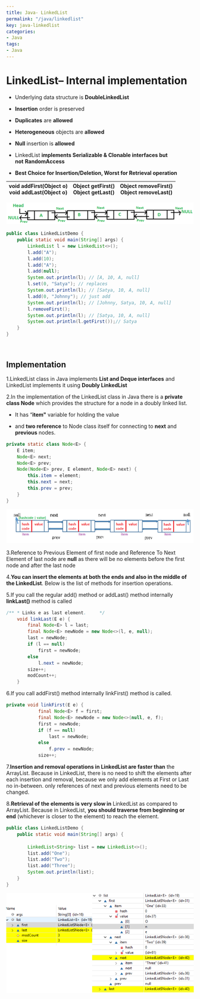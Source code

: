 ```yaml
---
title: Java- LinkedList
permalink: "/java/linkedlist"
key: java-linkedlist
categories:
- Java
tags:
- Java
---
```


LinkedList– Internal implementation
========================================

-   Underlying data structure is **DoubleLinkedList**

-   **Insertion** order is preserved

-   **Duplicates** are **allowed**

-   **Heterogeneous** objects are **allowed**

-   **Null** insertion is **allowed**

-   LinkedList **implements Serializable & Clonable interfaces but
    not** **RandomAccess**

-   **Best Choice for Insertion/Deletion, Worst for Retrieval operation**

| **void addFirst(Object o)** <br> **void addLast(Object o)**| **Object getFirst()** <br> **Object getLast()**| **Object removeFirst()**<br>**Object removeLast()** |
|-----------------------------|-----------------------|--------------------------|


![](media/b480eb5a91c79d73d329d83d08b3eaa0.png)
```java
public class LinkedListDemo {
    public static void main(String[] args) {
        LinkedList l = new LinkedList<>();
        l.add("A");
        l.add(10);
        l.add("A");
        l.add(null);
        System.out.println(l); // [A, 10, A, null]
        l.set(0, "Satya"); // replaces
        System.out.println(l); // [Satya, 10, A, null]
        l.add(0, "Johnny"); // just add
        System.out.println(l); // [Johnny, Satya, 10, A, null]
        l.removeFirst();
        System.out.println(l); // [Satya, 10, A, null]
        System.out.println(l.getFirst());// Satya
    }
}
```

<br>


## Implementation

1.LinkedList class in Java implements **List and Deque interfaces** and
LinkedList implements it using **Doubly LinkedList**

2.In the implementation of the LinkedList class in Java there is a **private
class Node** which provides the structure for a node in a doubly linked list.

-   It has “**item"** variable for holding the value

-   and **two reference** to Node class itself for connecting to **next** and
    **previous** nodes.

```java
private static class Node<E> {
    E item;
    Node<E> next;
    Node<E> prev;
    Node(Node<E> prev, E element, Node<E> next) {
        this.item = element;
        this.next = next;
        this.prev = prev;
    }
}
```


![](media/71294389e9137c5526d46149103d3918.png)

3.Reference to Previous Element of first node and Reference To Next Element of
last node are **null** as there will be no elements before the first node and
after the last node

4.**You can insert the elements at both the ends and also in the middle of the
LinkedList**. Below is the list of methods for insertion operations.

5.If you call the regular add() method or addLast() method internally
**linkLast()** method is called
```java
/** * Links e as last element.     */
    void linkLast(E e) {
        final Node<E> l = last;
        final Node<E> newNode = new Node<>(l, e, null);
        last = newNode;
        if (l == null)
            first = newNode;
        else
            l.next = newNode;
        size++;
        modCount++;
    }
```

6.If you call addFirst() method internally linkFirst() method is called. 
```java
private void linkFirst(E e) {
	        final Node<E> f = first;
	        final Node<E> newNode = new Node<>(null, e, f);
	        first = newNode;
	        if (f == null)
	            last = newNode;
	        else
	            f.prev = newNode;
	        size++;
```


7.**Insertion and removal operations in LinkedList are faster than** the
ArrayList. Because in LinkedList, there is no need to shift the elements after
each insertion and removal, because we only add elements at First or Last no
in-between. only references of next and previous elements need to be changed.

8.**Retrieval of the elements is very slow in** LinkedList as compared to
ArrayList. Because in LinkedList, **you should traverse from beginning or end**
(whichever is closer to the element) to reach the element.
```java
public class LinkedListDemo {
	public static void main(String[] args) {

		LinkedList<String> list = new LinkedList<>();
		list.add("One");
		list.add("Two");
		list.add("Three");
		System.out.println(list);
	}
}
```
![](media/b2b3b243af7409c510503d66278d0a8e.png)
